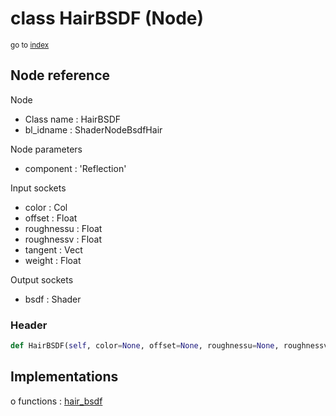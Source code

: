 # class HairBSDF (Node)

<sub>go to [index](/docs/index.md)</sub>

## Node reference

Node
 - Class name : HairBSDF
 - bl_idname : ShaderNodeBsdfHair

Node parameters
 - component : 'Reflection'

Input sockets
 - color : Col
 - offset : Float
 - roughnessu : Float
 - roughnessv : Float
 - tangent : Vect
 - weight : Float

Output sockets
 - bsdf : Shader

### Header

``` python
def HairBSDF(self, color=None, offset=None, roughnessu=None, roughnessv=None, tangent=None, component='Reflection', node_label=None, node_color=None):
```

## Implementations

o functions : [hair_bsdf](/docs/Shader_classes/GLOBAL.md#hair_bsdf)


